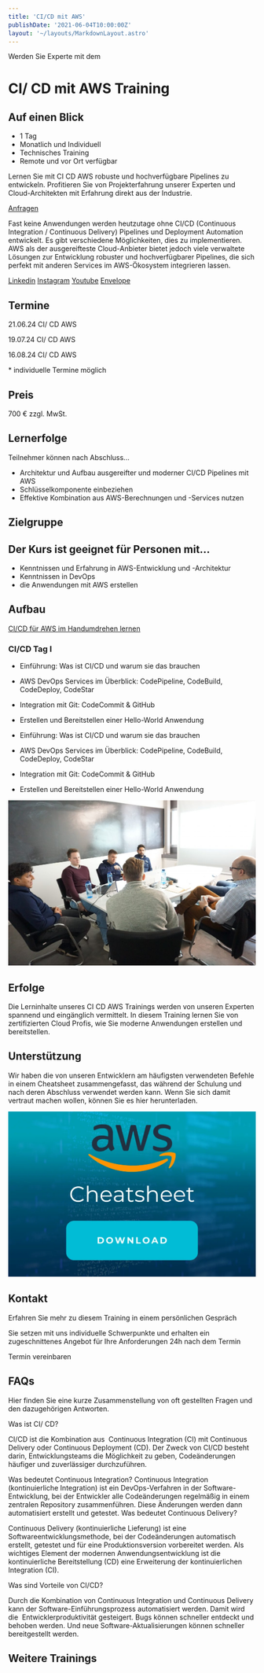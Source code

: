 ```yaml
---
title: 'CI/CD mit AWS'
publishDate: '2021-06-04T10:00:00Z'
layout: '~/layouts/MarkdownLayout.astro'
---
```


Werden Sie Experte mit dem

# CI/ CD mit AWS Training

## Auf einen Blick

- 1 Tag
- Monatlich und Individuell
- Technisches Training
- Remote und vor Ort verfügbar

Lernen Sie mit CI CD AWS robuste und hochverfügbare Pipelines zu entwickeln. Profitieren Sie von Projekterfahrung unserer Experten und Cloud-Architekten mit Erfahrung direkt aus der Industrie.

[Anfragen](#sec1)

Fast keine Anwendungen werden heutzutage ohne CI/CD (Continuous Integration / Continuous Delivery) Pipelines und Deployment Automation entwickelt. Es gibt verschiedene Möglichkeiten, dies zu implementieren. AWS als der ausgereifteste Cloud-Anbieter bietet jedoch viele verwaltete Lösungen zur Entwicklung robuster und hochverfügbarer Pipelines, die sich perfekt mit anderen Services im AWS-Ökosystem integrieren lassen.

[](#linksection)[Linkedin](https://www.linkedin.com/company/11759873) [Instagram](https://www.instagram.com/thinkport/) [Youtube](https://www.youtube.com/channel/UCnke3WYRT6bxuMK2t4jw2qQ) [Envelope](mailto:tdrechsel@thinkport.digital)

## Termine

21.06.24 CI/ CD AWS

19.07.24 CI/ CD AWS

16.08.24 CI/ CD AWS

\* individuelle Termine möglich

## Preis

700 € zzgl. MwSt.

## Lernerfolge

Teilnehmer können nach Abschluss...

- Architektur und Aufbau ausgereifter und moderner CI/CD Pipelines mit AWS
- Schlüsselkomponente einbeziehen
- Effektive Kombination aus AWS-Berechnungen und -Services nutzen

## Zielgruppe

## Der Kurs ist geeignet für Personen mit...

- Kenntnissen und Erfahrung in AWS-Entwicklung und -Architektur
- Kenntnissen in DevOps
- die Anwendungen mit AWS erstellen

## Aufbau

[CI/CD für AWS im Handumdrehen lernen](https://www.hashicorp.com/)

### CI/CD Tag I

- Einführung: Was ist CI/CD und warum sie das brauchen
- AWS DevOps Services im Überblick: CodePipeline, CodeBuild, CodeDeploy, CodeStar
- Integration mit Git: CodeCommit & GitHub
- Erstellen und Bereitstellen einer Hello-World Anwendung

- Einführung: Was ist CI/CD und warum sie das brauchen
- AWS DevOps Services im Überblick: CodePipeline, CodeBuild, CodeDeploy, CodeStar
- Integration mit Git: CodeCommit & GitHub
- Erstellen und Bereitstellen einer Hello-World Anwendung

![Sechs Personen, die an einem Tisch sitzen und offenbar verhandeln oder über Geschäfte sprechen.](images/DSC01530-1024x683.jpg)

## Erfolge

Die Lerninhalte unseres CI CD AWS Trainings werden von unseren Experten spannend und eingänglich vermittelt. In diesem Training lernen Sie von zertifizierten Cloud Profis, wie Sie moderne Anwendungen erstellen und bereitstellen.

## Unterstützung

Wir haben die von unseren Entwicklern am häufigsten verwendeten Befehle in einem Cheatsheet zusammengefasst, das während der Schulung und nach deren Abschluss verwendet werden kann. Wenn Sie sich damit vertraut machen wollen, können Sie es hier herunterladen.

[![Symbol mit dem AWS-Logo, dem Wort Cheatsheet in Weiß und einer Schaltfläche zum Herunterladen](images/AWS-1024x683.webp)](https://thinkport.digital/wp-content/uploads/2023/11/AWS_Cheatsheet.pdf)

## Kontakt

Erfahren Sie mehr zu diesem Training in einem persönlichen Gespräch

Sie setzen mit uns individuelle Schwerpunkte und erhalten ein zugeschnittenes Angebot für Ihre Anforderungen 24h nach dem Termin

Termin vereinbaren

## FAQs

Hier finden Sie eine kurze Zusammenstellung von oft gestellten Fragen und den dazugehörigen Antworten.

Was ist CI/ CD?

CI/CD ist die Kombination aus  Continuous Integration (CI) mit Continuous Delivery oder Continuous Deployment (CD). Der Zweck von CI/CD besteht darin, Entwicklungsteams die Möglichkeit zu geben, Codeänderungen häufiger und zuverlässiger durchzuführen.

Was bedeutet Continuous Integration? Continuous Integration (kontinuierliche Integration) ist ein DevOps-Verfahren in der Software-Entwicklung, bei der Entwickler alle Codeänderungen regelmäßig in einem zentralen Repository zusammenführen. Diese Änderungen werden dann automatisiert erstellt und getestet. Was bedeutet Continuous Delivery?

Continuous Delivery (kontinuierliche Lieferung) ist eine Softwareentwicklungsmethode, bei der Codeänderungen automatisch erstellt, getestet und für eine Produktionsversion vorbereitet werden. Als wichtiges Element der modernen Anwendungsentwicklung ist die kontinuierliche Bereitstellung (CD) eine Erweiterung der kontinuierlichen Integration (CI). 

Was sind Vorteile von CI/CD?

Durch die Kombination von Continuous Integration und Continuous Delivery kann der Software-Einführungsprozess automatisiert werden. Damit wird die  Entwicklerproduktivität gesteigert. Bugs können schneller entdeckt und behoben werden. Und neue Software-Aktualisierungen können schneller bereitgestellt werden.

## Weitere Trainings
